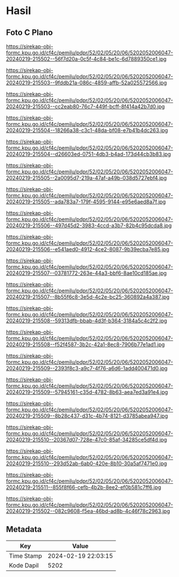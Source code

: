 # Hasil

## Foto C Plano

https://sirekap-obj-formc.kpu.go.id/cf4c/pemilu/pdpr/52/02/05/20/06/5202052006047-20240219-215502--56f7d20a-0c5f-4c84-be1c-6d7889350ce1.jpg

https://sirekap-obj-formc.kpu.go.id/cf4c/pemilu/pdpr/52/02/05/20/06/5202052006047-20240219-215503--9fddb21a-086c-4859-affb-52a025572566.jpg

https://sirekap-obj-formc.kpu.go.id/cf4c/pemilu/pdpr/52/02/05/20/06/5202052006047-20240219-215503--cc2eab80-76c7-449f-bcff-8f414a42b7d0.jpg

https://sirekap-obj-formc.kpu.go.id/cf4c/pemilu/pdpr/52/02/05/20/06/5202052006047-20240219-215504--18266a38-c3c1-48da-bf08-e7b41b4dc263.jpg

https://sirekap-obj-formc.kpu.go.id/cf4c/pemilu/pdpr/52/02/05/20/06/5202052006047-20240219-215504--d26603ed-0751-4db3-b4ad-173d44cb3b83.jpg

https://sirekap-obj-formc.kpu.go.id/cf4c/pemilu/pdpr/52/02/05/20/06/5202052006047-20240219-215505--2a0095d7-219a-47af-a49b-038d5727ebf4.jpg

https://sirekap-obj-formc.kpu.go.id/cf4c/pemilu/pdpr/52/02/05/20/06/5202052006047-20240219-215505--ada783a7-179f-4595-9144-e95e6aed8a7f.jpg

https://sirekap-obj-formc.kpu.go.id/cf4c/pemilu/pdpr/52/02/05/20/06/5202052006047-20240219-215506--497d45d2-3983-4ccd-a3b7-82b4c95dcda8.jpg

https://sirekap-obj-formc.kpu.go.id/cf4c/pemilu/pdpr/52/02/05/20/06/5202052006047-20240219-215506--e541aed0-4912-4ce2-8087-9b39ecba7e85.jpg

https://sirekap-obj-formc.kpu.go.id/cf4c/pemilu/pdpr/52/02/05/20/06/5202052006047-20240219-215507--03781772-263e-44a3-bbf6-8ae10cd185ae.jpg

https://sirekap-obj-formc.kpu.go.id/cf4c/pemilu/pdpr/52/02/05/20/06/5202052006047-20240219-215507--8b55f6c8-3e5d-4c2e-bc25-360892a4a387.jpg

https://sirekap-obj-formc.kpu.go.id/cf4c/pemilu/pdpr/52/02/05/20/06/5202052006047-20240219-215508--59313dfb-bbab-4d3f-b364-3184a5c4c2f2.jpg

https://sirekap-obj-formc.kpu.go.id/cf4c/pemilu/pdpr/52/02/05/20/06/5202052006047-20240219-215508--f52f4587-3b2c-42a1-8ec8-7906b77e1ad1.jpg

https://sirekap-obj-formc.kpu.go.id/cf4c/pemilu/pdpr/52/02/05/20/06/5202052006047-20240219-215509--2393f8c3-a9c7-4f76-a6d6-1add400471d0.jpg

https://sirekap-obj-formc.kpu.go.id/cf4c/pemilu/pdpr/52/02/05/20/06/5202052006047-20240219-215509--57945161-c35d-4782-8b63-aea7ed3a91e4.jpg

https://sirekap-obj-formc.kpu.go.id/cf4c/pemilu/pdpr/52/02/05/20/06/5202052006047-20240219-215509--8b28c437-d31c-4b74-8121-d3785abea947.jpg

https://sirekap-obj-formc.kpu.go.id/cf4c/pemilu/pdpr/52/02/05/20/06/5202052006047-20240219-215510--20367d07-728e-47c0-85af-34285ce5df4d.jpg

https://sirekap-obj-formc.kpu.go.id/cf4c/pemilu/pdpr/52/02/05/20/06/5202052006047-20240219-215510--293d52ab-6ab0-420e-8b10-30a5af7471e0.jpg

https://sirekap-obj-formc.kpu.go.id/cf4c/pemilu/pdpr/52/02/05/20/06/5202052006047-20240219-215511--855f8f66-cefb-4b2b-8ee2-ef0b581c7ff6.jpg

https://sirekap-obj-formc.kpu.go.id/cf4c/pemilu/pdpr/52/02/05/20/06/5202052006047-20240219-215502--082c9608-f5ea-46bd-ad8b-4c46f78c2963.jpg


## Metadata

| Key        | Value               |
| ---------- | ------------------- |
| Time Stamp | 2024-02-19 22:03:15 |
| Kode Dapil | 5202                |



